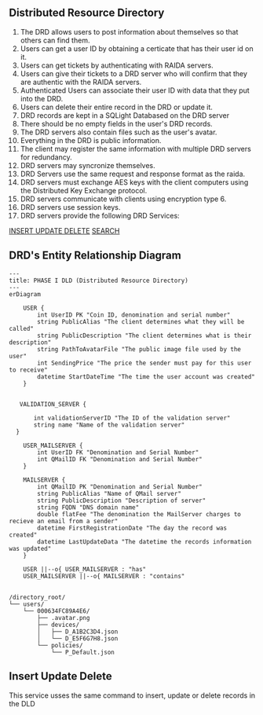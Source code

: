 ## Distributed Resource Directory
1. The DRD allows users to post information about themselves so that others can find them. 
2. Users can get a user ID by obtaining a certicate that has their user id on it.
3. Users can get tickets by authenticating with RAIDA servers.
4. Users can give their tickets to a DRD server who will confirm that they are authentic with the RAIDA servers.
5. Authenticated Users can associate their user ID with data that they put into the DRD. 
6. Users can delete their entire record in the DRD or update it. 
7. DRD records are kept in a SQLight Databased on the DRD server
7. There should be no empty fields in the user's DRD records.
8. The DRD servers also contain files such as the user's avatar.
9. Everything in the DRD is public information.
10. The client may register the same information with multiple DRD servers for redundancy.
11. DRD servers may syncronize themselves. 
12. DRD Servers use the same request and response format as the raida.
13. DRD servers must exchange AES keys with the client computers using the Distributed Key Exchange protocol.
14. DRD servers communicate with clients using encryption type 6.
15. DRD servers use session keys.
16. DRD servers provide the following DRD Services:
   
[INSERT UPDATE DELETE](#insert-update-delete)
[SEARCH](#search)

## DRD's Entity Relationship Diagram
```mermaid
---
title: PHASE I DLD (Distributed Resource Directory)
---
erDiagram

    USER {
        int UserID PK "Coin ID, denomination and serial number"
        string PublicAlias "The client determines what they will be called"
        string PublicDescription "The client determines what is their description"
        string PathToAvatarFile "The public image file used by the user"
        int SendingPrice "The price the sender must pay for this user to receive"
        datetime StartDateTime "The time the user account was created"
    }


   VALIDATION_SERVER {

       int validationServerID "The ID of the validation server"
       string name "Name of the validation server"
  }

    USER_MAILSERVER {
        int UserID FK "Denomination and Serial Number"
        int QMailID FK "Denomination and Serial Number"
    }

    MAILSERVER {
        int QMailID PK "Denomination and Serial Number"
        string PublicAlias "Name of QMail server"
        string PublicDescription "Description of server"
        string FQDN "DNS domain name"
        double flatFee "The denomination the MailServer charges to recieve an email from a sender"
        datetime FirstRegistrationDate "The day the record was created"
        datetime LastUpdateData "The datetime the records information was updated"
    }

    USER ||--o{ USER_MAILSERVER : "has"
    USER_MAILSERVER ||--o{ MAILSERVER : "contains"

```

##
```
/directory_root/
└── users/
    └── 000634FC89A4E6/
        ├── .avatar.png
        ├── devices/
        │   ├── D_A1B2C3D4.json
        │   └── D_E5F6G7H8.json
        └── policies/
            └── P_Default.json
```
## Insert Update Delete 
This service usses the same command to insert, update or delete records in the DLD

